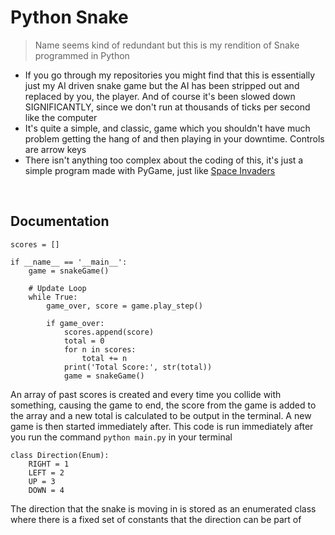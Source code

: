 # Python Snake
> Name seems kind of redundant but this is my rendition of Snake programmed in Python

- If you go through my repositories you might find that this is essentially just my AI driven snake game but the AI has been stripped out and replaced by you, the player. And of course it's been slowed down SIGNIFICANTLY, since we don't run at thousands of ticks per second like the computer
- It's quite a simple, and classic, game which you shouldn't have much problem getting the hang of and then playing in your downtime. Controls are arrow keys
- There isn't anything too complex about the coding of this, it's just a simple program made with PyGame, just like [Space Invaders](https://www.github.com/Gyryk/SpaceInvaders)
<br>

## Documentation
```
scores = []

if __name__ == '__main__':
    game = snakeGame()

    # Update Loop
    while True:
        game_over, score = game.play_step()

        if game_over:
            scores.append(score)
            total = 0
            for n in scores:
                total += n
            print('Total Score:', str(total))
            game = snakeGame()
```
An array of past scores is created and every time you collide with something, causing the game to end, the score from the game is added to the array and a new total is calculated to be output in the terminal. A new game is then started immediately after. This code is run immediately after you run the command `python main.py` in your terminal

```
class Direction(Enum):
    RIGHT = 1
    LEFT = 2
    UP = 3
    DOWN = 4
```
The direction that the snake is moving in is stored as an enumerated class where there is a fixed set of constants that the direction can be part of
